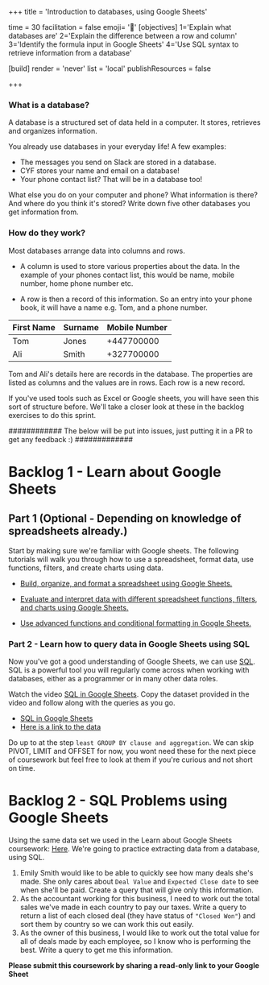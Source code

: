 +++
title = 'Introduction to databases, using Google Sheets'

time = 30
facilitation = false
emoji= '🧩'
[objectives]
    1='Explain what databases are'
    2='Explain the difference between a row and column'
    3='Identify the formula input in Google Sheets'
    4='Use SQL syntax to retrieve information from a database'

[build]
  render = 'never'
  list = 'local'
  publishResources = false

+++

### What is a database?

A database is a structured set of data held in a computer. It stores, retrieves and organizes information.

You already use databases in your everyday life! A few examples:

- The messages you send on Slack are stored in a database.
- CYF stores your name and email on a database!
- Your phone contact list? That will be in a database too!

What else you do on your computer and phone? What information is there? And where do you think it's stored? Write down five other databases you get information from. 

### How do they work?

Most databases arrange data into columns and rows.

- A column is used to store various properties about the data. In the example of your phones contact list, this would be name, mobile number, home phone number etc.

- A row is then a record of this information. So an entry into your phone book, it will have a name e.g. Tom, and a phone number.

| First Name    | Surname | Mobile Number |
| ------------- | ------- | ------------- |
| Tom           | Jones   | +447700000    |
| Ali           | Smith   | +327700000    |

Tom and Ali's details here are records in the database.  The properties are listed as columns and the values are in rows. Each row is a new record. 

If you've used tools such as Excel or Google sheets, you will have seen this sort of structure before. We'll take a closer look at these in the backlog exercises to do this sprint.

############ The below will be put into issues, just putting it in a PR to get any feedback :) #############

# Backlog 1 - Learn about Google Sheets

## Part 1 (Optional - Depending on knowledge of spreadsheets already.)

Start by making sure we're familiar with Google sheets. The following tutorials will walk you through how to use a spreadsheet, format data, use functions, filters, and create charts using data.

- [Build, organize, and format a spreadsheet using Google Sheets.](https://applieddigitalskills.withgoogle.com/c/college-and-continuing-education-uk/en-uk/google-workspace-sheets-part-1/google-workspace-sheets-part-1/important-lesson-update.html)

- [Evaluate and interpret data with different spreadsheet functions, filters, and charts using Google Sheets.](https://applieddigitalskills.withgoogle.com/c/college-and-continuing-education-uk/en-uk/g-suite-certification-sheets-part-2/overview.html)

- [Use advanced functions and conditional formatting in Google Sheets.](https://applieddigitalskills.withgoogle.com/c/college-and-continuing-education-uk/en-uk/g-suite-certification-sheets-part-3/overview.html)

### Part 2 - Learn how to query data in Google Sheets using SQL

Now you've got a good understanding of Google Sheets, we can use [SQL](https://www.w3schools.com/sql/sql_intro.asp). SQL is a powerful tool you will regularly come across when working with databases, either as a programmer or in many other data roles.

Watch the video [SQL in Google Sheets](https://www.youtube.com/watch?v=dTNamL30sDg).  Copy the dataset provided in the video and follow along with the queries as you go.

- [SQL in Google Sheets](https://www.youtube.com/watch?v=dTNamL30sDg)
- [Here is a link to the data](https://docs.google.com/spreadsheets/d/1zPeHxhKkYmdiqXNhMwhfC1A0o1wI0zNiD5Gsks2SYoc/template/preview)

Do up to at the step `least GROUP BY clause and aggregation`. We can skip PIVOT, LIMIT and OFFSET for now, you wont need these for the next piece of coursework but feel free to look at them if you're curious and not short on time.

# Backlog 2 - SQL Problems using Google Sheets

Using the same data set we used in the Learn about Google Sheets coursework: [Here](https://docs.google.com/spreadsheets/d/1zPeHxhKkYmdiqXNhMwhfC1A0o1wI0zNiD5Gsks2SYoc/template/preview).
We're going to practice extracting data from a database, using SQL.

1. Emily Smith would like to be able to quickly see how many deals she's made. She only cares about `Deal Value` and `Expected Close date` to see when she'll be paid. Create a query that will give only this information.
2. As the accountant working for this business, I need to work out the total sales we've made in each country to pay our taxes. Write a query to return a list of each closed deal (they have status of `"Closed Won"`) and sort them by country so we can work this out easily.
3. As the owner of this business, I would like to work out the total value for all of deals made by each employee, so I know who is performing the best. Write a query to get me this information.

**Please submit this coursework by sharing a read-only link to your Google Sheet**
